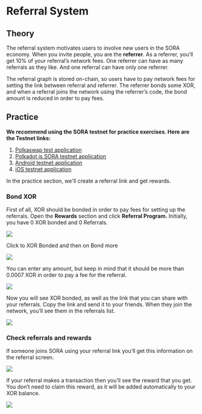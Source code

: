 # Referral System

## Theory

The referral system motivates users to involve new users in the SORA economy. When you invite people, you are the **referrer**. As a referrer, you’ll get 10% of your referral’s network fees. One referrer can have as many referrals as they like. And one referral can have only one referrer.

The referral graph is stored on-chain, so users have to pay network fees for setting the link between referral and referrer. The referrer bonds some XOR, and when a referral joins the network using the referrer’s code, the bond amount is reduced in order to pay fees.

## Practice

**We recommend using the SORA testnet for practice exercises. Here are the Testnet links:**

1. [Polkaswap test application](https://test.polkaswap.io/)
2. [Polkadot js SORA testnet application](https://polkadot.js.org/apps/?rpc=wss%3A%2F%2Fws.stage.sora2.soramitsu.co.jp#/explorer)
3. [Android testnet application](https://play.google.com/store/apps/details?id=jp.co.soramitsu.sora.communitytesting\&hl=en\&gl=US)
4. [iOS testnet application](https://testflight.apple.com/join/670hF438)

In the practice section, we'll create a referral link and get rewards.

### Bond XOR

First of all, XOR should be bonded in order to pay fees for setting up the referrals. Open the **Rewards** section and click **Referral Program.** Initially, you have 0 XOR bonded and 0 Referrals.

![](<../.gitbook/assets/Untitled (14).png>)

Click to XOR Bonded and then on Bond more

![](<../.gitbook/assets/Untitled (1) (12).png>)

You can enter any amount, but keep in mind that it should be more than 0.0007 XOR in order to pay a fee for the referral.

![](<../.gitbook/assets/Untitled (2) (8).png>)

Now you will see XOR bonded, as well as the link that you can share with your referrals. Copy the link and send it to your friends. When they join the network, you’ll see them in the referrals list.

![](<../.gitbook/assets/Untitled (3) (1).png>)

### Check referrals and rewards

If someone joins SORA using your referral link you’ll get this information on the referral screen.

![](<../.gitbook/assets/Untitled (4) (1).png>)

If your referral makes a transaction then you’ll see the reward that you get. You don’t need to claim this reward, as it will be added automatically to your XOR balance.

![](<../.gitbook/assets/Untitled (5) (10).png>)
